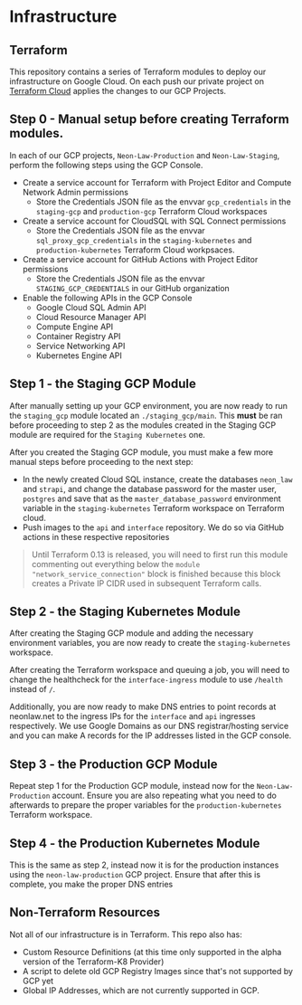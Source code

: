 # Infrastructure

## Terraform

This repository contains a series of Terraform modules to deploy our
infrastructure on Google Cloud. On each
push our private project on [Terraform Cloud](https://api.terraform.io)
applies the changes to our GCP Projects.

## Step 0 - Manual setup before creating Terraform modules.

In each of our GCP projects, `Neon-Law-Production` and `Neon-Law-Staging`,
perform the following steps using the GCP Console.

* Create a service account for Terraform with Project Editor and Compute
  Network Admin permissions
  * Store the Credentials JSON file as the envvar `gcp_credentials` in
    the `staging-gcp` and `production-gcp` Terraform Cloud workspaces
* Create a service account for CloudSQL with SQL Connect permissions
  * Store the Credentials JSON file as the envvar `sql_proxy_gcp_credentials` in
    the `staging-kubernetes` and `production-kubernetes` Terraform Cloud
    workpsaces.
* Create a service account for GitHub Actions with Project Editor permissions
  * Store the Credentials JSON file as the envvar `STAGING_GCP_CREDENTIALS` in
    our GitHub organization
* Enable the following APIs in the GCP Console
  * Google Cloud SQL Admin API
  * Cloud Resource Manager API
  * Compute Engine API
  * Container Registry API
  * Service Networking API
  * Kubernetes Engine API

## Step 1 - the Staging GCP Module

After manually setting up your GCP environment, you are now ready to run the
`staging_gcp` module located an `./staging_gcp/main`. This **must** be ran
before proceeding to step 2 as the modules created in the Staging GCP module
are required for the `Staging Kubernetes` one.

After you created the Staging GCP module, you must make a few more manual
steps before proceeding to the next step:

* In the newly created Cloud SQL instance, create the databases `neon_law` and
  `strapi`, and change the database password for the master user, `postgres`
  and save that as the `master_database_password` environment variable in the
  `staging-kubernetes` Terraform workspace on Terraform cloud.
* Push images to the `api` and `interface` repository. We do so via GitHub
  actions in these respective repositories

> Until Terraform 0.13 is released, you will need to first run this module
> commenting out everything below the `module "network_service_connection"`
> block is finished because this block creates a Private IP CIDR used in
> subsequent Terraform calls.

## Step 2 - the Staging Kubernetes Module

After creating the Staging GCP module and adding the necessary environment
variables, you are now ready to create the `staging-kubernetes` workspace.

After creating the Terraform workspace and queuing a job, you will need to
change the healthcheck for the `interface-ingress` module to use `/health`
instead of `/`.

Additionally, you are now ready to make DNS entries to point records at
neonlaw.net to the ingress IPs for the `interface` and `api` ingresses
respectively. We use Google Domains as our DNS registrar/hosting service and
you can make A records for the IP addresses listed in the GCP console.

## Step 3 - the Production GCP Module

Repeat step 1 for the Production GCP module, instead now for the
`Neon-Law-Production` account. Ensure you are also repeating what you need to
do afterwards to prepare the proper variables for the `production-kubernetes`
Terraform workspace.

## Step 4 - the Production Kubernetes Module

This is the same as step 2, instead now it is for the production instances
using the `neon-law-production` GCP project. Ensure that after this is
complete, you make the proper DNS entries

## Non-Terraform Resources

Not all of our infrastructure is in Terraform. This repo also has:

* Custom Resource Definitions (at this time only supported in the alpha
  version of the Terraform-K8 Provider)
* A script to delete old GCP Registry Images since that's not supported
  by GCP yet
* Global IP Addresses, which are not currently supported in GCP.
